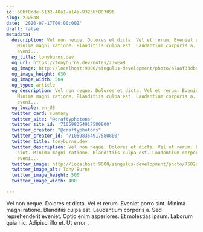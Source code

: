 ```yaml
---
id: 50bf0cde-6132-48a1-a14a-93236f803096
slug: zJwEaB
date: '2020-07-17T00:00:00Z'
draft: false
metadata:
  description: Vel non neque. Dolores et dicta. Vel et rerum. Eveniet porro sint.
    Minima magni ratione. Blanditiis culpa est. Laudantium corporis a. Sed reprehenderit
    eveni...
  og_title: tonyburns.dev
  og_url: https://tonyburns.dev/notes/zJwEaB
  og_image: http://localhost:9000/singulus-development/photo/a7aaf33dbd0b584a47dea1fc1b3a9bbf.jpeg
  og_image_height: 630
  og_image_width: 504
  og_type: article
  og_description: Vel non neque. Dolores et dicta. Vel et rerum. Eveniet porro sint.
    Minima magni ratione. Blanditiis culpa est. Laudantium corporis a. Sed reprehenderit
    eveni...
  og_locale: en_US
  twitter_card: summary
  twitter_site: "@craftyphotons"
  twitter_site_id: '710598354917580800'
  twitter_creator: "@craftyphotons"
  twitter_creator_id: '710598354917580800'
  twitter_title: tonyburns.dev
  twitter_description: Vel non neque. Dolores et dicta. Vel et rerum. Eveniet porro
    sint. Minima magni ratione. Blanditiis culpa est. Laudantium corporis a. Sed reprehenderit
    eveni...
  twitter_image: http://localhost:9000/singulus-development/photo/7502d1526646abf03deb056888635686.jpeg
  twitter_image_alt: Tony Burns
  twitter_image_height: 500
  twitter_image_width: 400

---
```


Vel non neque. Dolores et dicta. Vel et rerum. Eveniet porro sint. Minima magni ratione. Blanditiis culpa est. Laudantium corporis a. Sed reprehenderit eveniet. Optio enim asperiores. Et molestias ipsum. Laborum quia hic. Adipisci illo et. Ut error .
